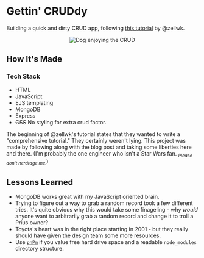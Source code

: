 <!-- markdownlint-disable MD033 -->
# Gettin' CRUDdy

Building a quick and dirty CRUD app, following [this tutorial](https://zellwk.com/blog/crud-express-mongodb/) by @zellwk.

<div align="center">
  
![Dog enjoying the CRUD](https://media.giphy.com/media/NSXm9DYdb0O3zkiLa1/giphy-downsized.gif)

</div>

## How It's Made

### Tech Stack

- HTML
- JavaScript
- EJS templating
- MongoDB
- Express
- ~~CSS~~ No styling for extra crud factor.

The beginning of @zellwk's tutorial states that they wanted to write a "comprehensive tutorial." They certainly weren't lying.
This project was made by following along with the blog post and taking some liberties here and there. (I'm probably the one engineer who isn't a Star Wars fan. <sub>*Please don't nerdrage me.*</sub>)

## Lessons Learned

- MongoDB works great with my JavaScript oriented brain.
- Trying to figure out a way to grab a random record took a few different tries. It's quite obvious why this would take some finageling - why *would* anyone want to arbitrarily grab a random record and change it to troll a Prius owner?
- Toyota's heart was in the right place starting in 2001 - but they really should have given the design team some more resources.
- Use [`pnPm`](https://pnpm.io/) if you value free hard drive space and a readable `node_modules` directory structure.
